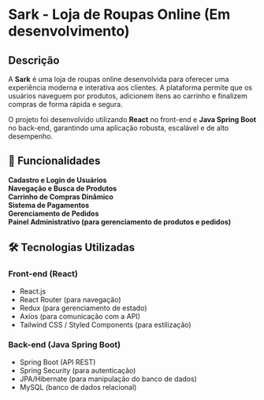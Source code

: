 #  Sark - Loja de Roupas Online (Em desenvolvimento)

## Descrição

A **Sark** é uma loja de roupas online desenvolvida para oferecer uma experiência moderna e interativa aos clientes. A plataforma permite que os usuários naveguem por produtos, adicionem itens ao carrinho e finalizem compras de forma rápida e segura. 

O projeto foi desenvolvido utilizando **React** no front-end e **Java Spring Boot** no back-end, garantindo uma aplicação robusta, escalável e de alto desempenho.

## 🎯 Funcionalidades

 **Cadastro e Login de Usuários**  
 **Navegação e Busca de Produtos**  
 **Carrinho de Compras Dinâmico**  
 **Sistema de Pagamentos**  
 **Gerenciamento de Pedidos**  
 **Painel Administrativo (para gerenciamento de produtos e pedidos)**  

## 🛠️ Tecnologias Utilizadas

### **Front-end** (React)
- React.js
- React Router (para navegação)
- Redux (para gerenciamento de estado)
- Axios (para comunicação com a API)
- Tailwind CSS / Styled Components (para estilização)

### **Back-end** (Java Spring Boot)
- Spring Boot (API REST)
- Spring Security (para autenticação)
- JPA/Hibernate (para manipulação do banco de dados)
- MySQL (banco de dados relacional)

